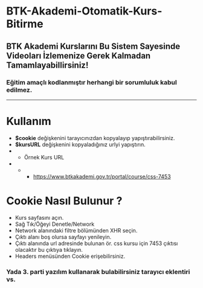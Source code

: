 # BTK-Akademi-Otomatik-Kurs-Bitirme

## BTK Akademi Kurslarını Bu Sistem Sayesinde Videoları İzlemenize Gerek Kalmadan Tamamlayabillirsiniz!

### Eğitim amaçlı kodlanmıştır herhangi bir sorumluluk kabul edilmez.

-------

# Kullanım
- **$cookie** değişkenini tarayıcınızdan kopyalayıp yapıştırabilirsiniz.
- **$kursURL** değişkenini kopyaladığınız urlyi yapıştırın.
- - Örnek Kurs URL
- - - https://www.btkakademi.gov.tr/portal/course/css-7453


# Cookie Nasıl Bulunur ?

- Kurs sayfasını açın.
- Sağ Tık/Öğeyi Denetle/Network
- Network alanındaki filtre bölümünden XHR seçin.
- Çıktı alanı boş olursa sayfayı yenileyin.
- Çıktı alanında url adresinde bulunan ör. css kursu için 7453 çıktısı olacaktır bu çıktıya tıklayın.
- Headers menüsünden Cookie erişebilirsiniz.

### Yada 3. parti yazılım kullanarak bulabilirsiniz tarayıcı eklentiri vs.
